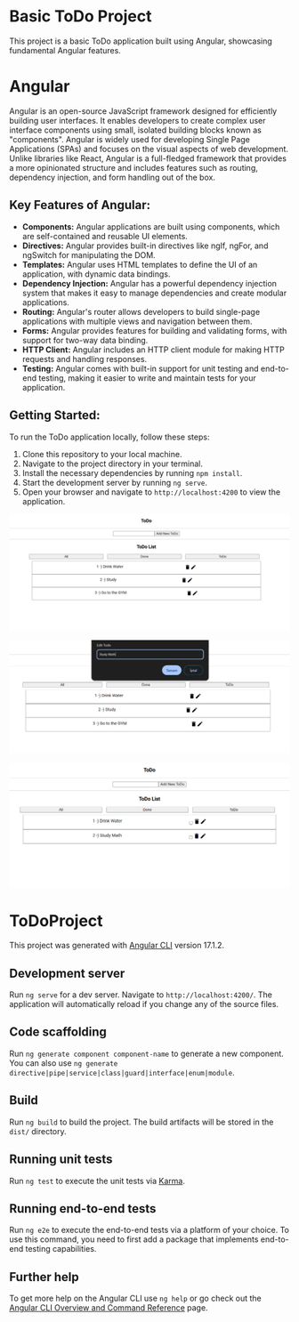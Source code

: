 # Basic ToDo Project


This project is a basic ToDo application built using Angular, showcasing fundamental Angular features.

# Angular

Angular is an open-source JavaScript framework designed for efficiently building user interfaces. It enables developers to create complex user interface components using small, isolated building blocks known as "components". Angular is widely used for developing Single Page Applications (SPAs) and focuses on the visual aspects of web development. Unlike libraries like React, Angular is a full-fledged framework that provides a more opinionated structure and includes features such as routing, dependency injection, and form handling out of the box.

## Key Features of Angular:

- **Components:** Angular applications are built using components, which are self-contained and reusable UI elements.
- **Directives:** Angular provides built-in directives like ngIf, ngFor, and ngSwitch for manipulating the DOM.
- **Templates:** Angular uses HTML templates to define the UI of an application, with dynamic data bindings.
- **Dependency Injection:** Angular has a powerful dependency injection system that makes it easy to manage dependencies and create modular applications.
- **Routing:** Angular's router allows developers to build single-page applications with multiple views and navigation between them.
- **Forms:** Angular provides features for building and validating forms, with support for two-way data binding.
- **HTTP Client:** Angular includes an HTTP client module for making HTTP requests and handling responses.
- **Testing:** Angular comes with built-in support for unit testing and end-to-end testing, making it easier to write and maintain tests for your application.

## Getting Started:

To run the ToDo application locally, follow these steps:

1. Clone this repository to your local machine.
2. Navigate to the project directory in your terminal.
3. Install the necessary dependencies by running `npm install`.
4. Start the development server by running `ng serve`.
5. Open your browser and navigate to `http://localhost:4200` to view the application.



![Exp](images/1.png)


![Exp](images/2.png)


![Exp](images/3.png)



# ToDoProject

This project was generated with [Angular CLI](https://github.com/angular/angular-cli) version 17.1.2.

## Development server

Run `ng serve` for a dev server. Navigate to `http://localhost:4200/`. The application will automatically reload if you change any of the source files.

## Code scaffolding

Run `ng generate component component-name` to generate a new component. You can also use `ng generate directive|pipe|service|class|guard|interface|enum|module`.

## Build

Run `ng build` to build the project. The build artifacts will be stored in the `dist/` directory.

## Running unit tests

Run `ng test` to execute the unit tests via [Karma](https://karma-runner.github.io).

## Running end-to-end tests

Run `ng e2e` to execute the end-to-end tests via a platform of your choice. To use this command, you need to first add a package that implements end-to-end testing capabilities.

## Further help

To get more help on the Angular CLI use `ng help` or go check out the [Angular CLI Overview and Command Reference](https://angular.io/cli) page.
